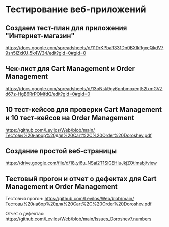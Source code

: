 # Тестирование веб-приложений

## Создаем тест-план для приложения "Интернет-магазин"

https://docs.google.com/spreadsheets/d/11DrKPbaR331Dn0BXIkRgxeQkdV79sn5IZxKU_5k4W34/edit?gid=0#gid=0


## Чек-лист для Cart Management и Order Management 

https://docs.google.com/spreadsheets/d/13oNsk9gy6pnbmoxeqt52lxmGVZd67z-HgB6RrPOMfdQ/edit?gid=0#gid=0


## 10 тест-кейсов для проверки Cart Management и 10 тест-кейсов на Order Management

https://github.com/LeviIos/Web/blob/main/Тестовы%20набор%20для%20Cart%2C%20Order%20Doroshev.pdf


## Создание простой веб-страницы

https://drive.google.com/file/d/18_yi6u_NSai2T1SiGEHIuJkjZOtlmabj/view


## Тестовый прогон и отчет о дефектах для Cart Management и Order Management

Тестовый прогон: https://github.com/LeviIos/Web/blob/main/Тестовы%20набор%20для%20Cart%2C%20Order%20Doroshev.pdf

Отчет о дефектах: https://github.com/LeviIos/Web/blob/main/Issues_Doroshev7.numbers
